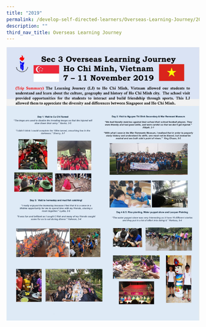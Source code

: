 ```yaml
---
title: "2019"
permalink: /develop-self-directed-learners/Overseas-Learning-Journey/2019
description: ""
third_nav_title: Overseas Learning Journey
---
```

![](/images/Vietnam-2019-Infographics-Template-scaled.jpg)